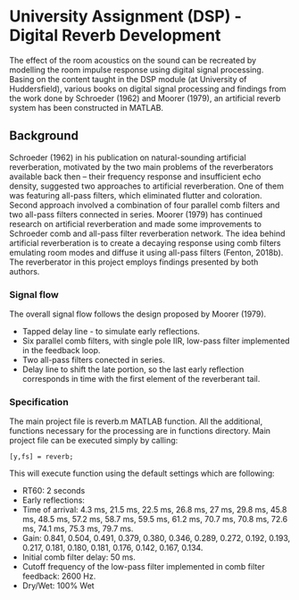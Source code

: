 # University Assignment (DSP) - Digital Reverb Development

The effect of the room acoustics on the sound can be recreated by modelling the room impulse response using digital signal processing. Basing on the content taught in the DSP module (at University of Huddersfield), various books on digital signal processing and findings from the work done by Schroeder (1962) and Moorer (1979), an artificial reverb system has been constructed in MATLAB.

## Background

Schroeder (1962) in his publication on natural-sounding artificial reverberation, motivated by the two main problems of the reverberators available back then – their frequency response and insufficient echo density, suggested two approaches to artificial reverberation. One of them was featuring all-pass filters, which eliminated flutter and coloration.  Second approach involved a combination of four parallel comb filters and two all-pass filters connected in series. Moorer (1979) has continued research on artificial reverberation and made some  improvements to Schroeder comb and all-pass filter reverberation network. The idea behind artificial reverberation is to create a decaying response using comb filters emulating room modes and diffuse it using all-pass filters (Fenton, 2018b). The reverberator in this project employs findings presented by both authors.

### Signal flow

The overall signal flow follows the design proposed by Moorer (1979).

* Tapped delay line - to simulate early reflections.
* Six parallel comb filters, with single pole IIR, low-pass filter implemented in the feedback loop.
* Two all-pass filters conected in series.
* Delay line to shift the late portion, so the last early reflection corresponds in time with the first element of the reverberant tail.

### Specification

The main project file is reverb.m MATLAB function. All the additional, functions necessary for the processing are in functions directory. Main project file can be executed simply by calling:

```
[y,fs] = reverb;
```

This will execute function using the default settings which are following:
*	RT60: 2 seconds
*	Early reflections: 
*	Time of arrival: 4.3 ms, 21.5 ms, 22.5 ms, 26.8 ms, 27 ms, 29.8 ms, 45.8 ms, 48.5 ms, 57.2 ms, 58.7 ms, 59.5 ms, 61.2 ms, 70.7 ms, 70.8 ms, 72.6 ms, 74.1 ms, 75.3 ms, 79.7 ms.
*	Gain: 0.841, 0.504, 0.491, 0.379, 0.380, 0.346, 0.289, 0.272, 0.192, 0.193, 0.217, 0.181, 0.180, 0.181, 0.176, 0.142, 0.167, 0.134.
*	Initial comb filter delay: 50 ms.
*	Cutoff frequency of the low-pass filter implemented in comb filter feedback: 2600 Hz.
*	Dry/Wet: 100% Wet

